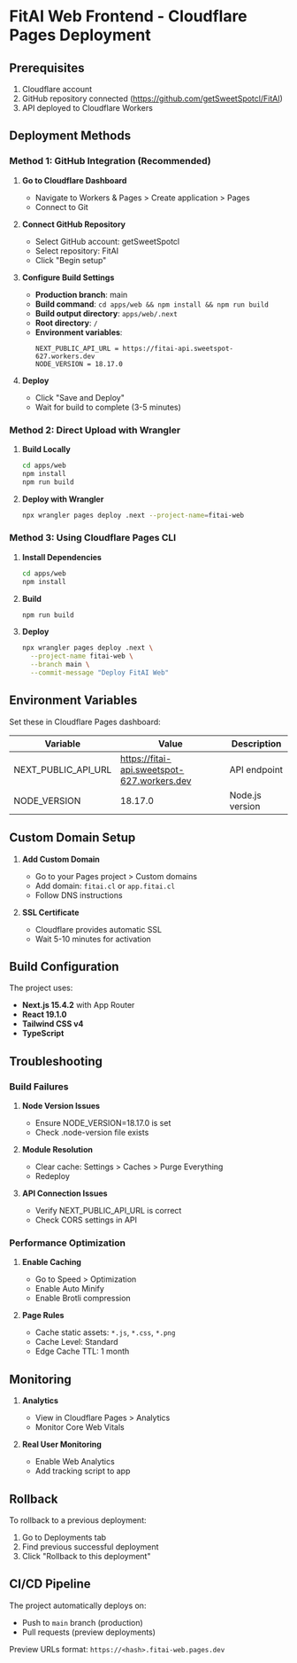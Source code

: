 # FitAI Web Frontend - Cloudflare Pages Deployment

## Prerequisites

1. Cloudflare account
2. GitHub repository connected (https://github.com/getSweetSpotcl/FitAI)
3. API deployed to Cloudflare Workers

## Deployment Methods

### Method 1: GitHub Integration (Recommended)

1. **Go to Cloudflare Dashboard**
   - Navigate to Workers & Pages > Create application > Pages
   - Connect to Git

2. **Connect GitHub Repository**
   - Select GitHub account: getSweetSpotcl
   - Select repository: FitAI
   - Click "Begin setup"

3. **Configure Build Settings**
   - **Production branch**: main
   - **Build command**: `cd apps/web && npm install && npm run build`
   - **Build output directory**: `apps/web/.next`
   - **Root directory**: `/`
   - **Environment variables**:
     ```
     NEXT_PUBLIC_API_URL = https://fitai-api.sweetspot-627.workers.dev
     NODE_VERSION = 18.17.0
     ```

4. **Deploy**
   - Click "Save and Deploy"
   - Wait for build to complete (3-5 minutes)

### Method 2: Direct Upload with Wrangler

1. **Build Locally**
   ```bash
   cd apps/web
   npm install
   npm run build
   ```

2. **Deploy with Wrangler**
   ```bash
   npx wrangler pages deploy .next --project-name=fitai-web
   ```

### Method 3: Using Cloudflare Pages CLI

1. **Install Dependencies**
   ```bash
   cd apps/web
   npm install
   ```

2. **Build**
   ```bash
   npm run build
   ```

3. **Deploy**
   ```bash
   npx wrangler pages deploy .next \
     --project-name fitai-web \
     --branch main \
     --commit-message "Deploy FitAI Web"
   ```

## Environment Variables

Set these in Cloudflare Pages dashboard:

| Variable | Value | Description |
|----------|-------|-------------|
| NEXT_PUBLIC_API_URL | https://fitai-api.sweetspot-627.workers.dev | API endpoint |
| NODE_VERSION | 18.17.0 | Node.js version |

## Custom Domain Setup

1. **Add Custom Domain**
   - Go to your Pages project > Custom domains
   - Add domain: `fitai.cl` or `app.fitai.cl`
   - Follow DNS instructions

2. **SSL Certificate**
   - Cloudflare provides automatic SSL
   - Wait 5-10 minutes for activation

## Build Configuration

The project uses:
- **Next.js 15.4.2** with App Router
- **React 19.1.0**
- **Tailwind CSS v4**
- **TypeScript**

## Troubleshooting

### Build Failures

1. **Node Version Issues**
   - Ensure NODE_VERSION=18.17.0 is set
   - Check .node-version file exists

2. **Module Resolution**
   - Clear cache: Settings > Caches > Purge Everything
   - Redeploy

3. **API Connection Issues**
   - Verify NEXT_PUBLIC_API_URL is correct
   - Check CORS settings in API

### Performance Optimization

1. **Enable Caching**
   - Go to Speed > Optimization
   - Enable Auto Minify
   - Enable Brotli compression

2. **Page Rules**
   - Cache static assets: `*.js`, `*.css`, `*.png`
   - Cache Level: Standard
   - Edge Cache TTL: 1 month

## Monitoring

1. **Analytics**
   - View in Cloudflare Pages > Analytics
   - Monitor Core Web Vitals

2. **Real User Monitoring**
   - Enable Web Analytics
   - Add tracking script to app

## Rollback

To rollback to a previous deployment:
1. Go to Deployments tab
2. Find previous successful deployment
3. Click "Rollback to this deployment"

## CI/CD Pipeline

The project automatically deploys on:
- Push to `main` branch (production)
- Pull requests (preview deployments)

Preview URLs format: `https://<hash>.fitai-web.pages.dev`
